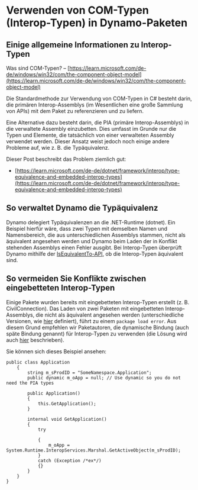 # Verwenden von COM-Typen (Interop-Typen) in Dynamo-Paketen

## Einige allgemeine Informationen zu Interop-Typen

Was sind COM-Typen? – [https://learn.microsoft.com/de-de/windows/win32/com/the-component-object-model](https://learn.microsoft.com/de-de/windows/win32/com/the-component-object-model)

Die Standardmethode zur Verwendung von COM-Typen in C# besteht darin, die primären Interop-Assemblys (im Wesentlichen eine große Sammlung von APIs) mit dem Paket zu referenzieren und zu liefern.

Eine Alternative dazu besteht darin, die PIA (primäre Interop-Assemblys) in die verwaltete Assembly einzubetten. Dies umfasst im Grunde nur die Typen und Elemente, die tatsächlich von einer verwalteten Assembly verwendet werden. Dieser Ansatz weist jedoch noch einige andere Probleme auf, wie z. B. die Typäquivalenz.

Dieser Post beschreibt das Problem ziemlich gut:

* [https://learn.microsoft.com/de-de/dotnet/framework/interop/type-equivalence-and-embedded-interop-types](https://learn.microsoft.com/de-de/dotnet/framework/interop/type-equivalence-and-embedded-interop-types)

## So verwaltet Dynamo die Typäquivalenz

Dynamo delegiert Typäquivalenzen an die .NET-Runtime (dotnet). Ein Beispiel hierfür wäre, dass zwei Typen mit demselben Namen und Namensbereich, die aus unterschiedlichen Assemblys stammen, nicht als äquivalent angesehen werden und Dynamo beim Laden der in Konflikt stehenden Assemblys einen Fehler ausgibt. Bei Interop-Typen überprüft Dynamo mithilfe der [IsEquivalentTo-API](https://learn.microsoft.com/de-de/dotnet/api/system.type.isequivalentto), ob die Interop-Typen äquivalent sind.

## So vermeiden Sie Konflikte zwischen eingebetteten Interop-Typen

Einige Pakete wurden bereits mit eingebetteten Interop-Typen erstellt (z. B. CivilConnection). Das Laden von zwei Paketen mit eingebetteten Interop-Assemblys, die nicht als äquivalent angesehen werden (unterschiedliche Versionen, wie [hier](https://learn.microsoft.com/de-de/dotnet/framework/interop/type-equivalence-and-embedded-interop-types) definiert), führt zu einem `package load error`. Aus diesem Grund empfehlen wir Paketautoren, die dynamische Bindung (auch späte Bindung genannt) für Interop-Typen zu verwenden (die Lösung wird auch [hier](https://blogs.iis.net/samng/the-pain-of-deploying-primary-interop-assemblies) beschrieben).

Sie können sich dieses Beispiel ansehen:

```
public class Application
    {
        string m_sProdID = "SomeNamespace.Application";
        public dynamic m_oApp = null; // Use dynamic so you do not need the PIA types

        public Application()
        {
            this.GetApplication();
        }

        internal void GetApplication()
        {
            try

            {
                m_oApp = System.Runtime.InteropServices.Marshal.GetActiveObject(m_sProdID);
            }
            catch (Exception /*ex*/)
            {}
        }
    }
}
```

